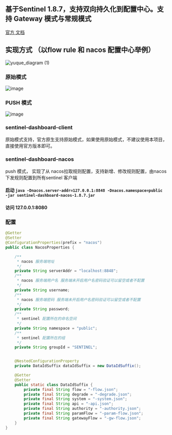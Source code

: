 ## 基于Sentinel 1.8.7，支持双向持久化到配置中心。支持 Gateway 模式与常规模式
[官方 文档](https://github.com/alibaba/Sentinel/wiki/%E5%9C%A8%E7%94%9F%E4%BA%A7%E7%8E%AF%E5%A2%83%E4%B8%AD%E4%BD%BF%E7%94%A8-Sentinel)

## 实现方式 （以flow rule 和 nacos 配置中心举例）
![yuque_diagram (1)](https://github.com/rowstop/rowstop-sentinel-dashboard-push/assets/100893704/a3a9ecb5-ed1a-45e1-8a75-d875d9ecdf90)

### 原始模式
![image](https://github.com/rowstop/rowstop-sentinel-dashboard-push/assets/100893704/5ca45487-b121-4194-a655-f104790d3181)

### PUSH 模式
![image](https://github.com/rowstop/rowstop-sentinel-dashboard-push/assets/100893704/0051dafb-fc89-47f7-9b02-f733aa3d99f6)

### sentinel-dashboard-client

原始模式支持，官方原生支持原始模式，如果使用原始模式，不建议使用本项目，直接使用官方版本即可。

### sentinel-dashboard-nacos

push 模式， 实现了从 nacos拉取规则配置，支持新增、修改规则配置，由nacos下发规则配置到所有sentinel 客户端
#### 启动 `java -Dnacos.server-addr=127.0.0.1:8848 -Dnacos.namespace=public  -jar sentinel-dashboard-nacos-1.8.7.jar`
#### 访问 127.0.0.1:8080
### 配置
```java
@Getter
@Setter
@ConfigurationProperties(prefix = "nacos")
public class NacosProperties {

    /**
     * nacos 服务端地址
     */
    private String serverAddr = "localhost:8848";
    /**
     * nacos 服务端用户名 服务端未开启用户名密码验证可以留空或者不配置
     */
    private String username;
    /**
     * nacos 服务端密码 服务端未开启用户名密码验证可以留空或者不配置
     */
    private String password;
    /**
     * sentinel 配置所在的命名空间
     */
    private String namespace = "public";
    /**
     * sentinel 配置所在的组
     */
    private String groupId = "SENTINEL";


    @NestedConfigurationProperty
    private DataIdSuffix dataIdSuffix = new DataIdSuffix();

    @Getter
    @Setter
    public static class DataIdSuffix {
        private final String flow = "-flow.json";
        private final String degrade = "-degrade.json";
        private final String system = "-system.json";
        private final String api = "-api.json";
        private final String authority = "-authority.json";
        private final String paramFlow = "-param-flow.json";
        private final String gatewayFlow = "-gw-flow.json";
    }
}
```
